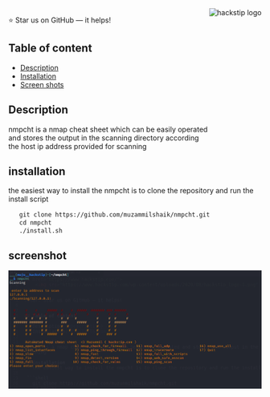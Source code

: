 <a href="https://www.hackstip.com/">
    <img src="https://www.hackstip.com/wp-content/uploads/2020/08/hackstip_logo-1.png" alt="hackstip logo" title="hackstip" align="right" height="250" />
</a>

:star: Star us on GitHub — it helps!


## Table of content

- [Description](#Description)
- [Installation](#installation)
- [Screen shots](#screenshot)
## Description
nmpcht is a nmap cheat sheet which can be easily operated and stores the output in the scanning directory according the host ip address provided for scanning 

## installation
   the easiest way to install the nmpcht is to clone the repository and run the install script 

 ```shell
 	git clone https://github.com/muzammilshaik/nmpcht.git 
 	cd nmpcht
 	./install.sh
 
 ```

## screenshot
   ![Test Image 1](screen-shot.png)